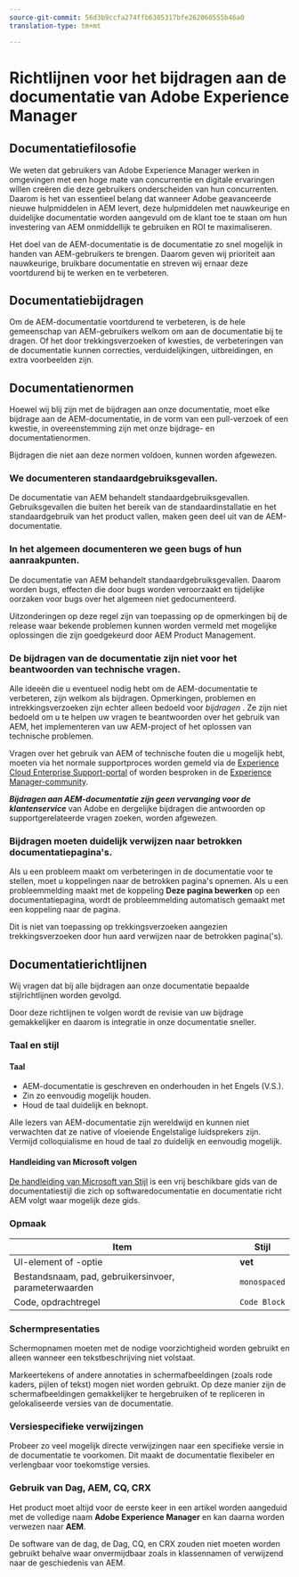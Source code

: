 ```yaml
---
source-git-commit: 56d3b9ccfa274ffb6305317bfe262060555b46a0
translation-type: tm+mt

---
```

# Richtlijnen voor het bijdragen aan de documentatie van Adobe Experience Manager

## Documentatiefilosofie

We weten dat gebruikers van Adobe Experience Manager werken in omgevingen met een hoge mate van concurrentie en digitale ervaringen willen creëren die deze gebruikers onderscheiden van hun concurrenten. Daarom is het van essentieel belang dat wanneer Adobe geavanceerde nieuwe hulpmiddelen in AEM levert, deze hulpmiddelen met nauwkeurige en duidelijke documentatie worden aangevuld om de klant toe te staan om hun investering van AEM onmiddellijk te gebruiken en ROI te maximaliseren.

Het doel van de AEM-documentatie is de documentatie zo snel mogelijk in handen van AEM-gebruikers te brengen. Daarom geven wij prioriteit aan nauwkeurige, bruikbare documentatie en streven wij ernaar deze voortdurend bij te werken en te verbeteren.

## Documentatiebijdragen

Om de AEM-documentatie voortdurend te verbeteren, is de hele gemeenschap van AEM-gebruikers welkom om aan de documentatie bij te dragen. Of het door trekkingsverzoeken of kwesties, de verbeteringen van de documentatie kunnen correcties, verduidelijkingen, uitbreidingen, en extra voorbeelden zijn.

## Documentatienormen

Hoewel wij blij zijn met de bijdragen aan onze documentatie, moet elke bijdrage aan de AEM-documentatie, in de vorm van een pull-verzoek of een kwestie, in overeenstemming zijn met onze bijdrage- en documentatienormen.

Bijdragen die niet aan deze normen voldoen, kunnen worden afgewezen.

### We documenteren standaardgebruiksgevallen.

De documentatie van AEM behandelt standaardgebruiksgevallen. Gebruiksgevallen die buiten het bereik van de standaardinstallatie en het standaardgebruik van het product vallen, maken geen deel uit van de AEM-documentatie.

### In het algemeen documenteren we geen bugs of hun aanraakpunten.

De documentatie van AEM behandelt standaardgebruiksgevallen. Daarom worden bugs, effecten die door bugs worden veroorzaakt en tijdelijke oorzaken voor bugs over het algemeen niet gedocumenteerd.

Uitzonderingen op deze regel zijn van toepassing op de opmerkingen bij de release waar bekende problemen kunnen worden vermeld met mogelijke oplossingen die zijn goedgekeurd door AEM Product Management.

### De bijdragen van de documentatie zijn niet voor het beantwoorden van technische vragen.

Alle ideeën die u eventueel nodig hebt om de AEM-documentatie te verbeteren, zijn welkom als bijdragen. Opmerkingen, problemen en intrekkingsverzoeken zijn echter alleen bedoeld voor *bijdragen* . Ze zijn niet bedoeld om u te helpen uw vragen te beantwoorden over het gebruik van AEM, het implementeren van uw AEM-project of het oplossen van technische problemen.

Vragen over het gebruik van AEM of technische fouten die u mogelijk hebt, moeten via het normale supportproces worden gemeld via de [Experience Cloud Enterprise Support-portal](https://helpx.adobe.com/contact/enterprise-support.ec.html) of worden besproken in de [Experience Manager-community](https://forums.adobe.com/community/experience-cloud/marketing-cloud/experience-manager).

***Bijdragen aan AEM-documentatie zijn geen vervanging voor de klantenservice*** van Adobe en dergelijke bijdragen die antwoorden op supportgerelateerde vragen zoeken, worden afgewezen.

### Bijdragen moeten duidelijk verwijzen naar betrokken documentatiepagina&#39;s.

Als u een probleem maakt om verbeteringen in de documentatie voor te stellen, moet u koppelingen naar de betrokken pagina&#39;s opnemen. Als u een probleemmelding maakt met de koppeling **Deze pagina bewerken** op een documentatiepagina, wordt de probleemmelding automatisch gemaakt met een koppeling naar de pagina.

Dit is niet van toepassing op trekkingsverzoeken aangezien trekkingsverzoeken door hun aard verwijzen naar de betrokken pagina(&#39;s).

## Documentatierichtlijnen

Wij vragen dat bij alle bijdragen aan onze documentatie bepaalde stijlrichtlijnen worden gevolgd.

Door deze richtlijnen te volgen wordt de revisie van uw bijdrage gemakkelijker en daarom is integratie in onze documentatie sneller.

### Taal en stijl

#### Taal

* AEM-documentatie is geschreven en onderhouden in het Engels (V.S.).
* Zin zo eenvoudig mogelijk houden.
* Houd de taal duidelijk en beknopt.

Alle lezers van AEM-documentatie zijn wereldwijd en kunnen niet verwachten dat ze native of vloeiende Engelstalige luidsprekers zijn. Vermijd colloquialisme en houd de taal zo duidelijk en eenvoudig mogelijk.

#### Handleiding van Microsoft volgen

[De handleiding van Microsoft van Stijl](https://docs.microsoft.com/en-us/style-guide/welcome/) is een vrij beschikbare gids van de documentatiestijl die zich op softwaredocumentatie en documentatie richt AEM volgt waar mogelijk deze gids.

### Opmaak

| Item | Stijl |
|---|---|
| UI-element of -optie | **vet** |
| Bestandsnaam, pad, gebruikersinvoer, parameterwaarden | `monospaced` |
| Code, opdrachtregel | ```Code Block``` |

### Schermpresentaties

Schermopnamen moeten met de nodige voorzichtigheid worden gebruikt en alleen wanneer een tekstbeschrijving niet volstaat.

Markeertekens of andere annotaties in schermafbeeldingen (zoals rode kaders, pijlen of tekst) mogen niet worden gebruikt. Op deze manier zijn de schermafbeeldingen gemakkelijker te hergebruiken of te repliceren in gelokaliseerde versies van de documentatie.

### Versiespecifieke verwijzingen

Probeer zo veel mogelijk directe verwijzingen naar een specifieke versie in de documentatie te voorkomen. Dit maakt de documentatie flexibeler en verlengbaar voor toekomstige versies.

### Gebruik van Dag, AEM, CQ, CRX

Het product moet altijd voor de eerste keer in een artikel worden aangeduid met de volledige naam **Adobe Experience Manager** en kan daarna worden verwezen naar **AEM**.

De software van de dag, de Dag, CQ, en CRX zouden niet moeten worden gebruikt behalve waar onvermijdbaar zoals in klassennamen of verwijzend naar de geschiedenis van AEM.